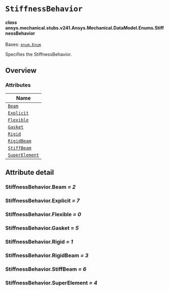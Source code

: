 # `StiffnessBehavior`

<a id="ansys.mechanical.stubs.v241.Ansys.Mechanical.DataModel.Enums.StiffnessBehavior"></a>

#### *class* ansys.mechanical.stubs.v241.Ansys.Mechanical.DataModel.Enums.StiffnessBehavior

Bases: [`enum.Enum`](https://docs.python.org/3/library/enum.html#enum.Enum)

Specifies the StiffnessBehavior.

<!-- !! processed by numpydoc !! -->

<a id="overview"></a>

## Overview

### Attributes

| Name |
| --------------------------------------------------- |
| [`Beam`](#StiffnessBehavior.Beam) |
| [`Explicit`](#StiffnessBehavior.Explicit) |
| [`Flexible`](#StiffnessBehavior.Flexible) |
| [`Gasket`](#StiffnessBehavior.Gasket) |
| [`Rigid`](#StiffnessBehavior.Rigid) |
| [`RigidBeam`](#StiffnessBehavior.RigidBeam) |
| [`StiffBeam`](#StiffnessBehavior.StiffBeam) |
| [`SuperElement`](#StiffnessBehavior.SuperElement) |

<a id="attribute-detail"></a>

## Attribute detail

<a id="StiffnessBehavior.Beam"></a>

### StiffnessBehavior.Beam *= 2*

<a id="StiffnessBehavior.Explicit"></a>

### StiffnessBehavior.Explicit *= 7*

<a id="StiffnessBehavior.Flexible"></a>

### StiffnessBehavior.Flexible *= 0*

<a id="StiffnessBehavior.Gasket"></a>

### StiffnessBehavior.Gasket *= 5*

<a id="StiffnessBehavior.Rigid"></a>

### StiffnessBehavior.Rigid *= 1*

<a id="StiffnessBehavior.RigidBeam"></a>

### StiffnessBehavior.RigidBeam *= 3*

<a id="StiffnessBehavior.StiffBeam"></a>

### StiffnessBehavior.StiffBeam *= 6*

<a id="StiffnessBehavior.SuperElement"></a>

### StiffnessBehavior.SuperElement *= 4*


